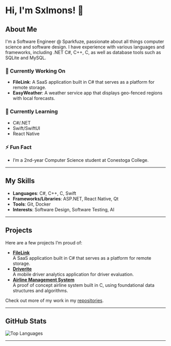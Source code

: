 # Hi, I'm Sxlmons! 👋

## About Me
I'm a Software Engineer @ Sparkfuze, passionate about all things computer science and software design. I have experience with various languages and frameworks, including .NET C#, C++, C, as well as database tools such as SQLite and MySQL.

### 🔭 Currently Working On
- **FileLink**: A SaaS application built in C# that serves as a platform for remote storage.  
- **EasyWeather**: A weather service app that displays geo-fenced regions with local forecasts.

### 🌱 Currently Learning
- C#/.NET  
- Swift/SwiftUI  
- React Native  

### ⚡ Fun Fact
- I’m a 2nd-year Computer Science student at Conestoga College.

---

## My Skills

- **Languages**: C#, C++, C, Swift  
- **Frameworks/Libraries**: ASP.NET, React Native, Qt  
- **Tools**: Git, Docker  
- **Interests**: Software Design, Software Testing, AI

---

## Projects

Here are a few projects I’m proud of:

- [**FileLink**](https://github.com/sxlmons/FileLink)  
  A SaaS application built in C# that serves as a platform for remote storage.  
- [**Driverite**](https://github.com/glaslan/Driverite)  
  A mobile driver analytics application for driver evaluation. 
- [**Airline Management System**](https://github.com/sxlmons/FlightReservationSystem)  
  A proof of concept airline system built in C, using foundational data structures and algorithms.

Check out more of my work in my [repositories](https://github.com/Sxlmons?tab=repositories).

---

## GitHub Stats
![Top Languages](https://github-readme-stats.vercel.app/api/top-langs/?username=Sxlmons&layout=compact)

---

<!--
  Optionally, add a section for contact or social links:
  
  ## Get in Touch
  [![LinkedIn](https://img.shields.io/badge/-LinkedIn-blue)](YOUR_LINKEDIN_URL)
  [![Twitter](https://img.shields.io/badge/-Twitter-1DA1F2)](YOUR_TWITTER_URL)
  [![Website](https://img.shields.io/badge/-Website-lightgrey)](YOUR_WEBSITE_URL)
-->

